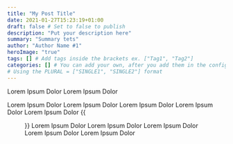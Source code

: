 ```yaml
---
title: "My Post Title"
date: 2021-01-27T15:23:19+01:00
draft: false # Set to false to publish 
description: "Put your description here" 
summary: "Summary tets" 
author: "Author Name #1"
heroImage: "true"
tags: [] # Add tags inside the brackets ex. ["Tag1", "Tag2"] 
categories: [] # You can add your own, after you add them in the config.toml. 
# Using the PLURAL = ["SINGLE1", "SINGLE2"] format 
---
```

Lorem Ipsum Dolor
Lorem Ipsum Dolor

Lorem Ipsum Dolor
Lorem Ipsum Dolor
Lorem Ipsum Dolor
Lorem Ipsum Dolor
Lorem Ipsum Dolor
{{<figure url="../images/scenic/cars.jpg" width="1024" height="500" description="alt test" caption="captiontest" credit="me">}}
Lorem Ipsum Dolor
Lorem Ipsum Dolor
Lorem Ipsum Dolor
Lorem Ipsum Dolor
Lorem Ipsum Dolor
